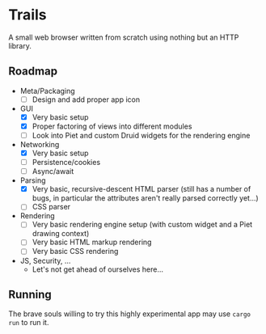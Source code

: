 # Trails

A small web browser written from scratch using nothing but an HTTP library.

## Roadmap

- Meta/Packaging
    - [ ] Design and add proper app icon
- GUI
    - [x] Very basic setup
    - [x] Proper factoring of views into different modules
    - [ ] Look into Piet and custom Druid widgets for the rendering engine
- Networking
    - [x] Very basic setup
    - [ ] Persistence/cookies
    - [ ] Async/await
- Parsing
    - [x] Very basic, recursive-descent HTML parser (still has a number of bugs, in particular the attributes aren't really parsed correctly yet...)
    - [ ] CSS parser
- Rendering
    - [ ] Very basic rendering engine setup (with custom widget and a Piet drawing context)
    - [ ] Very basic HTML markup rendering
    - [ ] Very basic CSS rendering
- JS, Security, ...
    - Let's not get ahead of ourselves here...

## Running

The brave souls willing to try this highly experimental app may use `cargo run` to run it.

